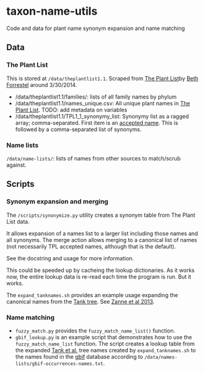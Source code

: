 taxon-name-utils
================

Code and data for plant name synonym expansion and name matching

## Data ##

### The Plant List ###

This is stored at `/data/theplantlist1.1`.  Scraped from [The Plant List][TPL]by [Beth Forrestel][ejforrestel] around 3/30/2014.

- /data/theplantlist1.1/families/: lists of all family names by phylum
- /data/theplantlist1.1/names_unique.csv: All unique plant names in [The Plant List][TPL].  TODO: add metadata on variables
- /data/theplantlist1.1/TPL1_1_synonymy_list: Synonymy list as a ragged array; comma-separated.  First item is an [accepted name][TPL-accepted].  This is followed by a comma-separated list of synonyms.


### Name lists ###

`/data/name-lists/`: lists of names from other sources to match/scrub against.

## Scripts ##

### Synonym expansion and merging ###

The `/scripts/synonymize.py` utility creates a synonym table from The Plant List data.

It allows expansion of a names list to a larger list including those names and all
synonyms. The merge action allows merging to a canonical list of names (not
necessarily TPL accepted names, although that is the default).

See the docstring and usage for more information.

This could be speeded up by cacheing the lookup dictionaries. As it works now,
the entire lookup data is re-read each time the program is run. But it works.

The `expand_tanknames.sh` provides an example usage expanding the canonical names from the [Tank tree][TankTree]. See [Zanne et al 2013][Zanne-etal-2013]. 

### Name matching ###

- `fuzzy_match.py` provides the `fuzzy_match_name_list()` function.
- `gbif_lookup.py` is an example script that demonstrates how to use the `fuzzy_match_name_list` function.  The script creates a lookup table from the expanded [Tank et al.][TankTree] tree names created by `expand_tanknames.sh` to the names found in the [gbif][GBIF] database according to `/data/names-lists/gbif-occurrences-names.txt`.


[ejforrestel]: https://github.com/ejforrestel
[GBIF]: http://www.gbif.org/
[TPL]: http://www.theplantlist.org/
[TPL-accepted]: http://www.theplantlist.org/1.1/about/#accepted
[TankTree]: http://datadryad.org/resource/doi:10.5061/dryad.63q27/3
[Zanne-etal-2013]: http://www.nature.com/nature/journal/v506/n7486/full/nature12872.html
